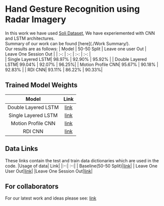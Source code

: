 # Hand Gesture Recognition using Radar Imagery

In this work we have used [Soli Dataset](https://github.com/simonwsw/deep-soli), We have experiemented with CNN and LSTM architectures.    
Summary of our work can be found [here](./Work Summary/).    
Our results are as follows:
| Model | 50-50 Split | Leave one user Out | Leave One Session Out |
| :-: | :-: | :-: | :-: |  
| Single Layered LSTM| 98.97% | 92.90% | 95.92% |
| Double Layered LSTM| 99.04% | 92.07% | 96.25%|
|  Motion Profile CNN| 95.67% | 90.18% | 92.83% |
| RDI CNN| 93.11% | 86.22% | 90.33%|

## Trained Model Weights
|Model | Link |
|:-:|:-:|
| Double Layered LSTM| [link](https://drive.google.com/file/d/1LqAg3uJUbr7PCrzMvUmm2oR2whuKxrIx/view?usp=sharing)|
| Single Layered LSTM| [link](https://drive.google.com/file/d/1NJBPmQ4js9qIlsxwmGVMKf6e3s8jP92z/view?usp=sharing)|
| Motion Profile CNN | [link](https://drive.google.com/file/d/1tbymn4aTg3wk0RkxZGW_DQuOJKKmiXaX/view?usp=sharing)|
| RDI CNN| [link](https://drive.google.com/file/d/1_3U11Ra8gQGq6OICYKGJCOmNCkZlbEuG/view?usp=sharing)|

## Data Links
These links contain the test and train data dictionaries which are used in the code.
|Usage of data| Link|
|:-:| :-:|
| Baseline(50-50 Split)|[link](https://drive.google.com/drive/folders/1PxyEAuqOVRGDr-be2TL9OuoGFBbDrhVG?usp=sharing)|
| Leave One User Out|[link](https://drive.google.com/drive/folders/1xN2KNH036It4i8s24P4mx03KXxJU63V4?usp=sharing)|
|Leave One Session Out|[link](https://drive.google.com/drive/folders/1kx5GJracmzuonKcEXGMBzuta9at07fdp?usp=sharing)|

## For collaborators
For our latest work and ideas please see: [link](https://docs.google.com/document/d/1KBKRwvfmCiFGuEpSl0T0_d1zByCDOmSTxXQvtcmzxGI/edit)
